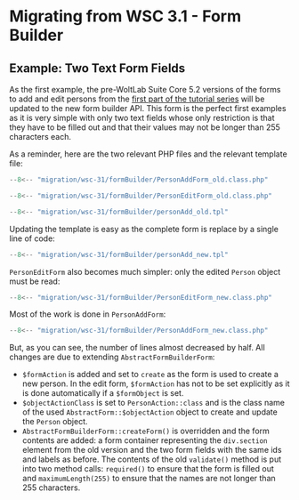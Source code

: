 # Migrating from WSC 3.1 - Form Builder

## Example: Two Text Form Fields

As the first example, the pre-WoltLab Suite Core 5.2 versions of the forms to add and edit persons from the [first part of the tutorial series](tutorial_tutorial-series_part-1-base-structure.md) will be updated to the new form builder API.
This form is the perfect first examples as it is very simple with only two text fields whose only restriction is that they have to be filled out and that their values may not be longer than 255 characters each.

As a reminder, here are the two relevant PHP files and the relevant template file:

```php
--8<-- "migration/wsc-31/formBuilder/PersonAddForm_old.class.php"
```

```php
--8<-- "migration/wsc-31/formBuilder/PersonEditForm_old.class.php"
```

```php
--8<-- "migration/wsc-31/formBuilder/personAdd_old.tpl"
```

Updating the template is easy as the complete form is replace by a single line of code:

```php
--8<-- "migration/wsc-31/formBuilder/personAdd_new.tpl"
```

`PersonEditForm` also becomes much simpler:
only the edited `Person` object must be read:

```php
--8<-- "migration/wsc-31/formBuilder/PersonEditForm_new.class.php"
```

Most of the work is done in `PersonAddForm`:

```php
--8<-- "migration/wsc-31/formBuilder/PersonAddForm_new.class.php"
```

But, as you can see, the number of lines almost decreased by half.
All changes are due to extending `AbstractFormBuilderForm`:

- `$formAction` is added and set to `create` as the form is used to create a new person.
  In the edit form, `$formAction` has not to be set explicitly as it is done automatically if a `$formObject` is set.
- `$objectActionClass` is set to `PersonAction::class` and is the class name of the used `AbstractForm::$objectAction` object to create and update the `Person` object.
- `AbstractFormBuilderForm::createForm()` is overridden and the form contents are added:
  a form container representing the `div.section` element from the old version and the two form fields with the same ids and labels as before.
  The contents of the old `validate()` method is put into two method calls:
  `required()` to ensure that the form is filled out and `maximumLength(255)` to ensure that the names are not longer than 255 characters.
